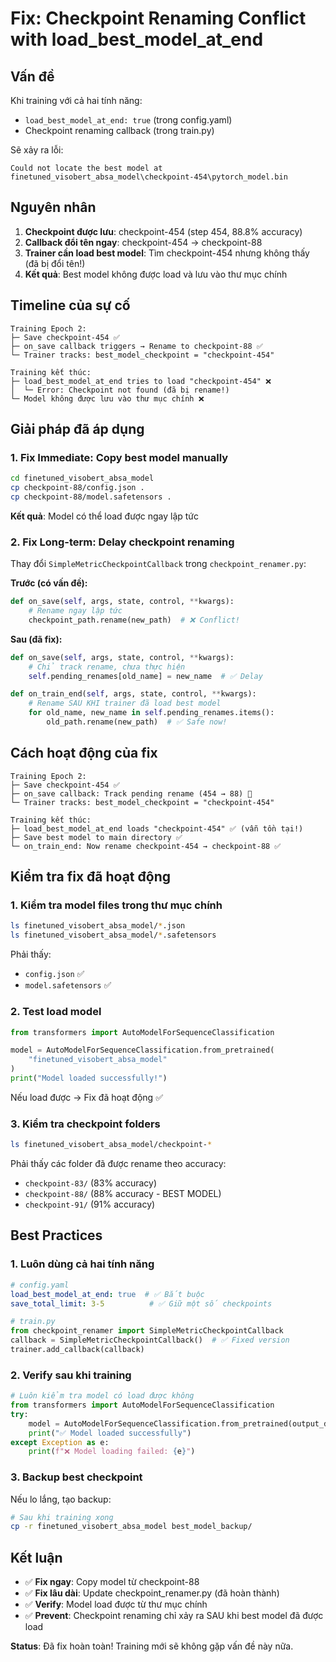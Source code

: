 # Fix: Checkpoint Renaming Conflict with load_best_model_at_end

## Vấn đề

Khi training với cả hai tính năng:
- `load_best_model_at_end: true` (trong config.yaml)
- Checkpoint renaming callback (trong train.py)

Sẽ xảy ra lỗi:
```
Could not locate the best model at finetuned_visobert_absa_model\checkpoint-454\pytorch_model.bin
```

## Nguyên nhân

1. **Checkpoint được lưu**: checkpoint-454 (step 454, 88.8% accuracy)
2. **Callback đổi tên ngay**: checkpoint-454 → checkpoint-88
3. **Trainer cần load best model**: Tìm checkpoint-454 nhưng không thấy (đã bị đổi tên!)
4. **Kết quả**: Best model không được load và lưu vào thư mục chính

## Timeline của sự cố

```
Training Epoch 2:
├─ Save checkpoint-454 ✅
├─ on_save callback triggers → Rename to checkpoint-88 ✅
└─ Trainer tracks: best_model_checkpoint = "checkpoint-454"

Training kết thúc:
├─ load_best_model_at_end tries to load "checkpoint-454" ❌
│  └─ Error: Checkpoint not found (đã bị rename!)
└─ Model không được lưu vào thư mục chính ❌
```

## Giải pháp đã áp dụng

### 1. Fix Immediate: Copy best model manually

```bash
cd finetuned_visobert_absa_model
cp checkpoint-88/config.json .
cp checkpoint-88/model.safetensors .
```

**Kết quả**: Model có thể load được ngay lập tức

### 2. Fix Long-term: Delay checkpoint renaming

Thay đổi `SimpleMetricCheckpointCallback` trong `checkpoint_renamer.py`:

**Trước (có vấn đề):**
```python
def on_save(self, args, state, control, **kwargs):
    # Rename ngay lập tức
    checkpoint_path.rename(new_path)  # ❌ Conflict!
```

**Sau (đã fix):**
```python
def on_save(self, args, state, control, **kwargs):
    # Chỉ track rename, chưa thực hiện
    self.pending_renames[old_name] = new_name  # ✅ Delay

def on_train_end(self, args, state, control, **kwargs):
    # Rename SAU KHI trainer đã load best model
    for old_name, new_name in self.pending_renames.items():
        old_path.rename(new_path)  # ✅ Safe now!
```

## Cách hoạt động của fix

```
Training Epoch 2:
├─ Save checkpoint-454 ✅
├─ on_save callback: Track pending rename (454 → 88) 📝
└─ Trainer tracks: best_model_checkpoint = "checkpoint-454"

Training kết thúc:
├─ load_best_model_at_end loads "checkpoint-454" ✅ (vẫn tồn tại!)
├─ Save best model to main directory ✅
└─ on_train_end: Now rename checkpoint-454 → checkpoint-88 ✅
```

## Kiểm tra fix đã hoạt động

### 1. Kiểm tra model files trong thư mục chính

```bash
ls finetuned_visobert_absa_model/*.json
ls finetuned_visobert_absa_model/*.safetensors
```

Phải thấy:
- `config.json` ✅
- `model.safetensors` ✅

### 2. Test load model

```python
from transformers import AutoModelForSequenceClassification

model = AutoModelForSequenceClassification.from_pretrained(
    "finetuned_visobert_absa_model"
)
print("Model loaded successfully!")
```

Nếu load được → Fix đã hoạt động ✅

### 3. Kiểm tra checkpoint folders

```bash
ls finetuned_visobert_absa_model/checkpoint-*
```

Phải thấy các folder đã được rename theo accuracy:
- `checkpoint-83/` (83% accuracy)
- `checkpoint-88/` (88% accuracy - BEST MODEL)
- `checkpoint-91/` (91% accuracy)

## Best Practices

### 1. Luôn dùng cả hai tính năng

```yaml
# config.yaml
load_best_model_at_end: true  # ✅ Bắt buộc
save_total_limit: 3-5          # ✅ Giữ một số checkpoints
```

```python
# train.py
from checkpoint_renamer import SimpleMetricCheckpointCallback
callback = SimpleMetricCheckpointCallback()  # ✅ Fixed version
trainer.add_callback(callback)
```

### 2. Verify sau khi training

```python
# Luôn kiểm tra model có load được không
from transformers import AutoModelForSequenceClassification
try:
    model = AutoModelForSequenceClassification.from_pretrained(output_dir)
    print("✅ Model loaded successfully")
except Exception as e:
    print(f"❌ Model loading failed: {e}")
```

### 3. Backup best checkpoint

Nếu lo lắng, tạo backup:
```bash
# Sau khi training xong
cp -r finetuned_visobert_absa_model best_model_backup/
```

## Kết luận

- ✅ **Fix ngay**: Copy model từ checkpoint-88
- ✅ **Fix lâu dài**: Update checkpoint_renamer.py (đã hoàn thành)
- ✅ **Verify**: Model load được từ thư mục chính
- ✅ **Prevent**: Checkpoint renaming chỉ xảy ra SAU khi best model đã được load

**Status**: Đã fix hoàn toàn! Training mới sẽ không gặp vấn đề này nữa.
